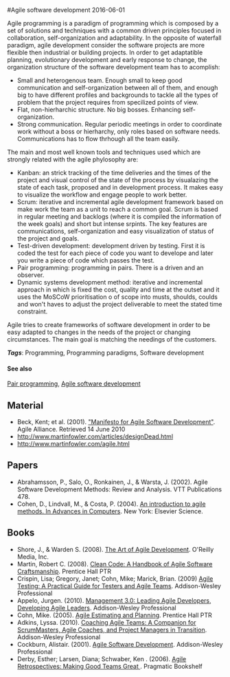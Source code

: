 
#Agile software development
2016-06-01

Agile programming is a paradigm of programming which is composed by a set of solutions and techniques with a common driven principles focused in collaboration, self-organization and adaptability.
In the opposite of waterfall paradigm, agile development consider the software projects are more flexible then industrial or building projects. In order to get adaptatible planning, evolutionary development and early response to change, the organization structure of the software development team has to acomplish:
- Small and heterogenous team. Enough small to keep good communication and self-organization between all of them, and enough big to have different profiles and backgrounds to tackle all the types of problem that the project requires from specilized points of view.
- Flat, non-hierharchic structure. No big bosses. Enhancing self-organization.
- Strong communication. Regular periodic meetings in order to coordinate work without a boss or hierharchy, only roles based on software needs. Communications has to flow thrhough all the team easily.

The main and most well known tools and techniques used which are strongly related with the agile phylosophy are:
- Kanban: an strick tracking of the time deliveries and the times of the project and visual control of the state of the process by visualazing the state of each task, proposed and in development process. It makes easy to visualize the workflow and engage people to work better.
- Scrum: iterative and incremental agile development framework based on make work the team as a unit to reach a common goal. Scrum is based in regular meeting and backlogs (where it is compiled the information of the week goals) and short but intense srpints. The key features are communications, self-organization and easy visualization of status of the project and goals.
- Test-driven development: development driven by testing. First it is coded the test for each piece of code you want to develope and later you write a piece of code which passes the test.
- Pair programming: programming in pairs. There is a driven and an observer.
- Dynamic systems development method: iterative and incremental approach in which is fixed the cost, quality and time at the outset and it uses the MoSCoW prioritisation o of scope into musts, shoulds, coulds and won't haves to adjust the project deliverable to meet the stated time constraint.

Agile tries to create frameworks of software development in order to be easy adapted to changes in the needs of the project or changing circumstances. The main goal is matching the needings of the customers.

***Tags***: Programming, Programming paradigms, Software development

#### See also
[Pair programming](/pair_programming), [Agile software development](/agile_software_development)
## Material
* Beck, Kent; et al. (2001). ["Manifesto for Agile Software Development"](http://agilemanifesto.org/). Agile Alliance. Retrieved 14 June 2010
* http://www.martinfowler.com/articles/designDead.html
* http://www.martinfowler.com/agile.html

## Papers
* Abrahamsson, P., Salo, O., Ronkainen, J., & Warsta, J. (2002). Agile Software Development Methods: Review and Analysis. VTT Publications 478.
* Cohen, D., Lindvall, M., & Costa, P. (2004). [An introduction to agile methods. In Advances in Computers](http://robertfeldt.net/courses/agile/cohen_2004_intro_to_agile_methods.pdf). New York: Elsevier Science.

## Books
* Shore, J., & Warden S. (2008). [The Art of Agile Development](https://www.goodreads.com/book/show/1654215.The_Art_of_Agile_Development). O'Reilly Media, Inc.
* Martin, Robert C. (2008). [Clean Code: A Handbook of Agile Software Craftsmanship](https://www.goodreads.com/book/show/3735293-clean-code). Prentice Hall PTR
* Crispin, Lisa; Gregory, Janet; Cohn, Mike; Marick, Brian. (2009) [Agile Testing: A Practical Guide for Testers and Agile Teams](https://www.goodreads.com/book/show/5341009-agile-testing). Addison-Wesley Professional
* Appelo, Jurgen. (2010). [Management 3.0: Leading Agile Developers, Developing Agile Leaders](https://www.goodreads.com/book/show/10210821-management-3-0). Addison-Wesley Professional
* Cohn, Mike. (2005). [Agile Estimating and Planning](https://www.goodreads.com/book/show/9267.Agile_Estimating_and_Planning). Prentice Hall PTR
* Adkins, Lyssa. (2010). [Coaching Agile Teams: A Companion for ScrumMasters, Agile Coaches, and Project Managers in Transition](https://www.goodreads.com/book/show/8337919-coaching-agile-teams). Addison-Wesley Professional
* Cockburn, Alistair. (2001). [Agile Software Development](https://www.goodreads.com/book/show/942577.Agile_Software_Development). Addison-Wesley Professional
* Derby, Esther; Larsen, Diana; Schwaber, Ken . (2006). [Agile Retrospectives: Making Good Teams Great ](https://www.goodreads.com/book/show/721338.Agile_Retrospectives). Pragmatic Bookshelf


